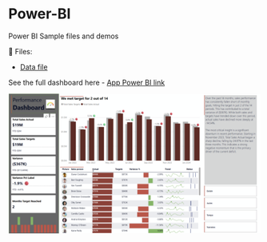 # Power-BI
Power BI Sample files and demos

📁 Files:

- [Data file](ac-sample-data.xlsx) 

See the full dashboard here - [App Power BI link](https://app.powerbi.com/view?r=eyJrIjoiYjNlZjJkNjEtNjgwMS00Yjg3LTg5NjktNWVhODZkZDYzMTYxIiwidCI6ImJhYTI2MWYyLWUxZjItNDVkMC05NWI1LTVkMmIzMDY1YmE5NCJ9)

![Performance Dashboard](performance-dashboard.png)
